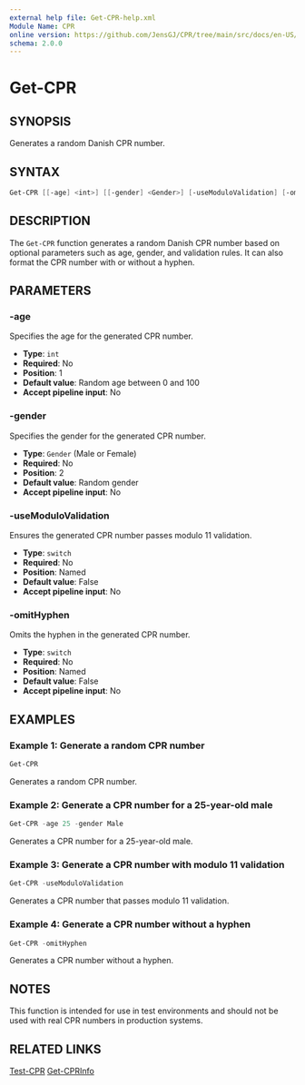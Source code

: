 ```yaml
---
external help file: Get-CPR-help.xml
Module Name: CPR
online version: https://github.com/JensGJ/CPR/tree/main/src/docs/en-US/Get-CPR.md
schema: 2.0.0
---
```


# Get-CPR

## SYNOPSIS
Generates a random Danish CPR number.

## SYNTAX
```powershell
Get-CPR [[-age] <int>] [[-gender] <Gender>] [-useModuloValidation] [-omitHyphen] [<CommonParameters>]
```

## DESCRIPTION
The `Get-CPR` function generates a random Danish CPR number based on optional parameters such as age, gender, and validation rules. It can also format the CPR number with or without a hyphen.

## PARAMETERS
### -age
Specifies the age for the generated CPR number.

- **Type**: `int`
- **Required**: No
- **Position**: 1
- **Default value**: Random age between 0 and 100
- **Accept pipeline input**: No

### -gender
Specifies the gender for the generated CPR number.

- **Type**: `Gender` (Male or Female)
- **Required**: No
- **Position**: 2
- **Default value**: Random gender
- **Accept pipeline input**: No

### -useModuloValidation
Ensures the generated CPR number passes modulo 11 validation.

- **Type**: `switch`
- **Required**: No
- **Position**: Named
- **Default value**: False
- **Accept pipeline input**: No

### -omitHyphen
Omits the hyphen in the generated CPR number.

- **Type**: `switch`
- **Required**: No
- **Position**: Named
- **Default value**: False
- **Accept pipeline input**: No

## EXAMPLES
### Example 1: Generate a random CPR number
```powershell
Get-CPR
```
Generates a random CPR number.

### Example 2: Generate a CPR number for a 25-year-old male
```powershell
Get-CPR -age 25 -gender Male
```
Generates a CPR number for a 25-year-old male.

### Example 3: Generate a CPR number with modulo 11 validation
```powershell
Get-CPR -useModuloValidation
```
Generates a CPR number that passes modulo 11 validation.

### Example 4: Generate a CPR number without a hyphen
```powershell
Get-CPR -omitHyphen
```
Generates a CPR number without a hyphen.

## NOTES
This function is intended for use in test environments and should not be used with real CPR numbers in production systems.

## RELATED LINKS
[Test-CPR](Test-CPR.md)
[Get-CPRInfo](Get-CPRInfo.md)
